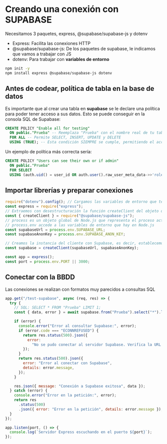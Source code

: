 # Creando una conexión con SUPABASE

Necesitamos 3 paquetes, express, @supabase/supabase-js y dotenv

- Express: Facilita las conexiones HTTP
- @supabase/supabase-js: De los paquetes de supabase, le indicamos que vamos a trabajar con JS
- dotenv: Para trabajar con **variables de entorno**

```bash
npm init -y
npm install express @supabase/supabase-js dotenv
```

## Antes de codear, política de tabla en la base de datos

Es importante que al crear una tabla en **supabase** se le declare una política para poder tener acceso a sus datos.
Esto se puede conseguir en la consola SQL de Supabase:

```sql
CREATE POLICY "Enable all for testing"
  ON public."Prueba" -- Reemplaza "Prueba" con el nombre real de tu tabla
  FOR ALL -- Permite SELECT, INSERT, UPDATE y DELETE
  USING (TRUE); -- Esta condición SIEMPRE se cumple, permitiendo el acceso a todas las filas
```

Un ejemplo de política más correcta sería:

```sql
CREATE POLICY "Users can see their own or if admin"
  ON public."Prueba"
  FOR SELECT
  USING (auth.uid() = user_id OR auth.user().raw_user_meta_data->>'role' = 'admin');
```

## Importar librerías y preparar conexiones

```js
require("dotenv").config(); // Cargamos las variables de entorno que tenemos en .env
const express = require("express");
// Extraemos con desestructuración la función createClient del objeto que devuelve @supabase/supabase-js
const { createClient } = require("@supabase/supabase-js");
// process es un objeto global de Node.js que representa el proceso actual
// process.env accede a las variables de entorno que hay en Node.js
const supabaseUrl = process.env.SUPABASE_URL;
const supabaseAnonKey = process.env.SUPABASE_ANON_KEY;

// Creamos la instancia del cliente con Supabase, es decir, establecemos la conexión.
const supabase = createClient(supabaseUrl, supabaseAnonKey);

const app = express();
const port = process.env.PORT || 3000;
```

## Conectar con la BBDD

Las conexiones se realizan con formatos muy parecidos a consultas SQL

```javascript
app.get("/test-supabase", async (req, res) => {
  try {
    // SQL: SELECT * FROM "Prueba" LIMIT 1;
    const { data, error } = await supabase.from("Prueba").select("*").limit(1);

    if (error) {
      console.error("Error al consultar Supabase:", error);
      if (error.code === "ECONNREFUSED") {
        return res.status(500).json({
          error:
            "No se pudo conectar al servidor Supabase. Verifica la URL y la conexión de red.",
        });
      }
      return res.status(500).json({
        error: "Error al conectar con Supabase",
        details: error.message,
      });
    }

    res.json({ message: "Conexión a Supabase exitosa", data });
  } catch (error) {
    console.error("Error en la petición:", error);
    return res
      .status(500)
      .json({ error: "Error en la petición", details: error.message });
  }
});

app.listen(port, () => {
  console.log(`Servidor Express escuchando en el puerto ${port}`);
});
```
